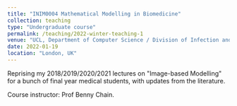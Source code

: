 ```yaml
---
title: "INIM0004 Mathematical Modelling in Biomedicine"
collection: teaching
type: "Undergraduate course"
permalink: /teaching/2022-winter-teaching-1
venue: "UCL, Department of Computer Science / Division of Infection and Immunity"
date: 2022-01-19
location: "London, UK"
---
```


Reprising my 2018/2019/2020/2021 lectures on "Image-based Modelling" for a bunch of final year medical students, with updates from the literature.

Course instructor: Prof Benny Chain.